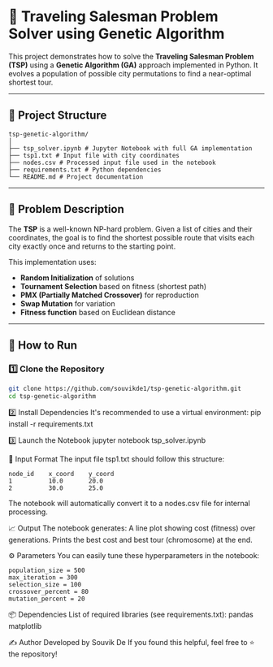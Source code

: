 # 🧬 Traveling Salesman Problem Solver using Genetic Algorithm

This project demonstrates how to solve the **Traveling Salesman Problem (TSP)** using a **Genetic Algorithm (GA)** approach implemented in Python. It evolves a population of possible city permutations to find a near-optimal shortest tour.

---

## 📁 Project Structure
```
tsp-genetic-algorithm/
│
├── tsp_solver.ipynb # Jupyter Notebook with full GA implementation
├── tsp1.txt # Input file with city coordinates
├── nodes.csv # Processed input file used in the notebook
├── requirements.txt # Python dependencies
└── README.md # Project documentation
```

---

## 🧠 Problem Description

The **TSP** is a well-known NP-hard problem. Given a list of cities and their coordinates, the goal is to find the shortest possible route that visits each city exactly once and returns to the starting point.

This implementation uses:
- **Random Initialization** of solutions
- **Tournament Selection** based on fitness (shortest path)
- **PMX (Partially Matched Crossover)** for reproduction
- **Swap Mutation** for variation
- **Fitness function** based on Euclidean distance

---

## 🚀 How to Run

### 1️⃣ Clone the Repository

```bash
git clone https://github.com/souvikde1/tsp-genetic-algorithm.git
cd tsp-genetic-algorithm

```

2️⃣ Install Dependencies
It's recommended to use a virtual environment:
pip install -r requirements.txt

3️⃣ Launch the Notebook
jupyter notebook tsp_solver.ipynb


📌 Input Format
The input file tsp1.txt should follow this structure:
```
node_id    x_coord    y_coord
1          10.0       20.0
2          30.0       25.0
```
The notebook will automatically convert it to a nodes.csv file for internal processing.

📈 Output
The notebook generates:
A line plot showing cost (fitness) over generations.
Prints the best cost and best tour (chromosome) at the end.

⚙️ Parameters
You can easily tune these hyperparameters in the notebook:
```
population_size = 500
max_iteration = 300
selection_size = 100
crossover_percent = 80
mutation_percent = 20
```

📦 Dependencies
List of required libraries (see requirements.txt):
pandas
matplotlib

✍️ Author
Developed by Souvik De
If you found this helpful, feel free to ⭐ the repository!
